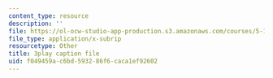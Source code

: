 ```yaml
---
content_type: resource
description: ''
file: https://ol-ocw-studio-app-production.s3.amazonaws.com/courses/5-111sc-principles-of-chemical-science-fall-2014/f049459ac6bd593286f6caca1ef92602_739SB34oEyo.vtt
file_type: application/x-subrip
resourcetype: Other
title: 3play caption file
uid: f049459a-c6bd-5932-86f6-caca1ef92602
---
```


